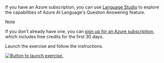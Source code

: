 If you have an Azure subscription, you can use [Language Studio](https://language.cognitive.azure.com?azure-portal=true) to explore the capabilities of Azure AI Language's Question Answering feature.

> [!NOTE]
> If you don't already have one, you can [sign up for an Azure subscription](https://azure.microsoft.com/free?azure-portal=true), which includes free credits for the first 30 days.

Launch the exercise and follow the instructions.

[![Button to launch exercise.](../media/launch-exercise.png)](https://go.microsoft.com/fwlink/?linkid=2249952)